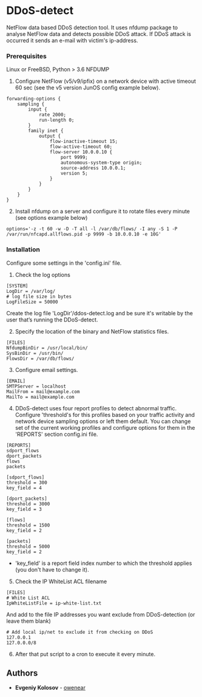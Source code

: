# DDoS-detect
NetFlow data based DDoS detection tool.
It uses nfdump package to analyse NetFlow data and detects possible DDoS attack.
If DDoS attack is occurred it sends an e-mail with victim's ip-address.

### Prerequisites
Linux or FreeBSD, Python > 3.6
NFDUMP

1. Configure NetFlow (v5/v9/ipfix) on a network device with active timeout 60 sec (see the v5 version JunOS config example below).
```
forwarding-options {
    sampling {
        input {
            rate 2000;
            run-length 0;
        }
        family inet {
            output {
                flow-inactive-timeout 15;
                flow-active-timeout 60; 
                flow-server 10.0.0.10 {
                    port 9999;
                    autonomous-system-type origin;
                    source-address 10.0.0.1;
                    version 5;
                }
            }
        }
    }
}
```
2. Install nfdump on a server and configure it to rotate files every minute (see options example below)
```
options='-z -t 60 -w -D -T all -l /var/db/flows/ -I any -S 1 -P /var/run/nfcapd.allflows.pid -p 9999 -b 10.0.0.10 -e 10G'
```

### Installation
Configure some settings in the 'config.ini' file.
1. Check the log options
```
[SYSTEM]
LogDir = /var/log/
# log file size in bytes
LogFileSize = 50000
```
Create the log file 'LogDir'/ddos-detect.log and be sure it's writable by the user that’s running the DDoS-detect.

2. Specify the location of the binary and NetFlow statistics files.
```
[FILES]
NfdumpBinDir = /usr/local/bin/
SysBinDir = /usr/bin/
FlowsDir = /var/db/flows/
```
3. Configure email settings.
```
[EMAIL]
SMTPServer = localhost
MailFrom = mail@example.com
MailTo = mail@example.com
```   
4. DDoS-detect uses four report profiles to detect abnormal traffic. Configure 'threshold's for this profiles based on your traffic activity and network device sampling options or left them default. You can change set of the current working profiles and configure options for them in the 'REPORTS' section config.ini file.
```
[REPORTS]
sdport_flows
dport_packets
flows
packets

[sdport_flows]
threshold = 300
key_field = 4
    
[dport_packets]
threshold = 3000
key_field = 3
    
[flows]
threshold = 1500
key_field = 2
    
[packets]
threshold = 5000
key_field = 2
```
- 'key_field' is a report field index number to which the threshold applies (you don't have to change it).
5. Check the IP WhiteList ACL filename
```
[FILES]
# White List ACL
IpWhiteListFile = ip-white-list.txt
```
And add to the file IP addresses you want exclude from DDoS-detection (or leave them blank)
```
# Add local ip/net to exclude it from checking on DDoS
127.0.0.1
127.0.0.0/8
```

6. After that put script to a cron to execute it every minute. 


## Authors

* **Evgeniy Kolosov** - [owenear](https://github.com/owenear)
